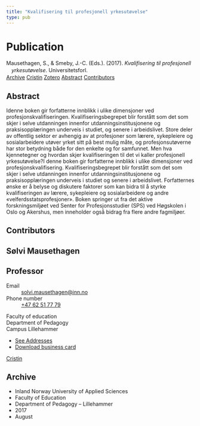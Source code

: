 ```yaml
---
title: "Kvalifisering til profesjonell yrkesutøvelse"
type: pub
---
```

<h1>Publication</h1>
<article id="csl-bib-container-CAQCMBR8" class="csl-bib-container">
  <div class="csl-bib-body" style="line-height: 1.35; padding-left: 1em; text-indent:-1em;">
  <div class="csl-entry">Mausethagen, S., &amp; Smeby, J.-C. (Eds.). (2017). <i>Kvalifisering til profesjonell yrkesut&#xF8;velse</i>. Universitetsforl.</div>
</div>
  <div class="csl-bib-buttons">
    <a href="#taxonomy-article-CAQCMBR8" class="csl-bib-button">Archive</a>
    <a href="https://app.cristin.no/results/show.jsf?id=1487414" alt="Cristin URL" class="csl-bib-button">Cristin</a>
    <a href="http://zotero.org/groups/5022929/items/CAQCMBR8" alt="Zotero URL" class="csl-bib-button">Zotero</a>
    <a href="#abstract-article-CAQCMBR8" class="csl-bib-button">Abstract</a>
    <a href="#contributors-article-CAQCMBR8" class="csl-bib-button">Contributors</a>
  </div>
  <div id="csl-bib-meta-container-CAQCMBR8"></div>
</article>
<div id="csl-bib-meta-CAQCMBR8" class="csl-bib-meta">
  <article id="abstract-article-CAQCMBR8" class="abstract-article">
    <h1>Abstract</h1>
    Idenne boken gir forfatterne innblikk i ulike dimensjoner ved profesjonskvalifiseringen. Kvalifiseringsbegrepet blir forstått som det som skjer i selve utdanningen innenfor utdanningsinstitusjonene og praksisopplæringen underveis i studiet, og senere i arbeidslivet.
Store deler av offentlig sektor er avhengig av at profesjoner som lærere, sykepleiere og sosialarbeidere utøver yrket sitt på best mulig måte, og profesjonsutøverne har stor betydning både for den enkelte og for samfunnet. Men hva kjennetegner og hvordan skjer kvalifiseringen til det vi kaller profesjonell yrkesutøvelse?I denne boken gir forfatterne innblikk i ulike dimensjoner ved profesjonskvalifisering. Kvalifiseringsbegrepet blir forstått som det som skjer i selve utdanningen innenfor utdanningsinstitusjonene og praksisopplæringen underveis i studiet og senere i arbeidslivet. Forfatternes ønske er å belyse og diskutere faktorer som kan bidra til å styrke kvalifiseringen av lærere, sykepleiere og sosialarbeidere og andre «velferdsstatsprofesjoner». Boken springer ut fra det aktive forskningsmiljøet ved Senter for Profesjonsstudier (SPS) ved Høgskolen i Oslo og Akershus, men inneholder også bidrag fra flere andre fagmiljøer.
  </article>
  <article id="contributors-article-CAQCMBR8" class="contributors-article">
    <h1>Contributors</h1>
    <div class="personas">
<div class="vrtx-hinn-person-card">
<div class="photo">
<i class="lar la-user-circle missing-person"></i>
</div>
<div class="info">
<hgroup><h1>Sølvi Mausethagen</h1>
<h2>Professor</h2>
</hgroup><dl>
<dt>Email</dt>
<dd>
<a href="mailto:solvi.mausethagen@inn.no">solvi.mausethagen@inn.no</a>
</dd>
<dt>Phone number</dt>
<dd><a href="tel:+4762517779">
+47 62 51 77 79
</a></dd>
</dl>
<p>
Faculty of education<br>
Department of Pedagogy<br>
Campus Lillehammer
</p>
<ul class="vrtx-hinn-links">
<li><a href="https://www.inn.no/english/find-an-employee/solvi-mausethagen.html#vrtx-hinn-addresses">See Addresses</a></li>
<li><a href="https://www.inn.no/english/find-an-employee/solvi-mausethagen.html?vrtx=vcf">Download business card</a></li>
</ul>
</div>
</div>
<a href="https://app.cristin.no/persons/show.jsf?id=60275" alt="Cristin URL" class="personas-cristin">Cristin</a>
</div>
  </article>
  <article id="taxonomy-article-CAQCMBR8" class="taxonomy-article">
    <h1>Archive</h1>
    <ul>
      <li>Inland Norway University of Applied Sciences</li>
      <li>Faculty of Education</li>
      <li>Department of Pedagogy – Lillehammer</li>
      <li>2017</li>
      <li>August</li>
    </ul>
  </article>
</div>
